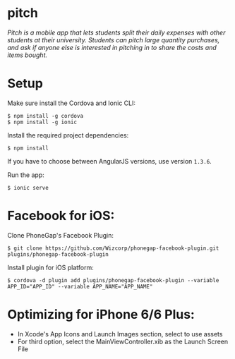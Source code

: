 pitch
=====

_Pitch is a mobile app that lets students split their daily expenses with other students at their university. Students can pitch large quantity purchases, and ask if anyone else is interested in pitching in to share the costs and items bought._

# Setup

Make sure install the Cordova and Ionic CLI:

```shell
$ npm install -g cordova
$ npm install -g ionic
```

Install the required project dependencies:

```shell
$ npm install
```

If you have to choose between AngularJS versions, use version `1.3.6`.

Run the app:

```shell
$ ionic serve
```

# Facebook for iOS:

Clone PhoneGap's Facebook Plugin:

```shell
$ git clone https://github.com/Wizcorp/phonegap-facebook-plugin.git plugins/phonegap-facebook-plugin
```

Install plugin for iOS platform:

```shell
$ cordova -d plugin add plugins/phonegap-facebook-plugin --variable APP_ID="APP_ID" --variable APP_NAME="APP_NAME"
```

# Optimizing for iPhone 6/6 Plus:

- In Xcode's App Icons and Launch Images section, select to use assets
- For third option, select the MainViewController.xib as the Launch Screen File